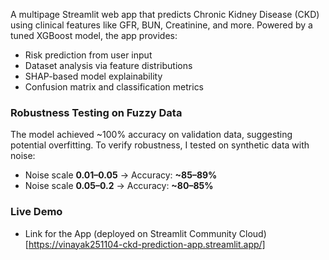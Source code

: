 A multipage Streamlit web app that predicts Chronic Kidney Disease (CKD) using clinical features like GFR, BUN, Creatinine, and more. Powered by a tuned XGBoost model, the app provides:

- Risk prediction from user input  
- Dataset analysis via feature distributions  
- SHAP-based model explainability  
- Confusion matrix and classification metrics  

### Robustness Testing on Fuzzy Data

The model achieved ~100% accuracy on validation data, suggesting potential overfitting. To verify robustness, I tested on synthetic data with noise:

- Noise scale **0.01–0.05** → Accuracy: **~85–89%**  
- Noise scale **0.05–0.2** → Accuracy: **~80–85%**

### Live Demo

- Link for the App (deployed on Streamlit Community Cloud) [https://vinayak251104-ckd-prediction-app.streamlit.app/]










